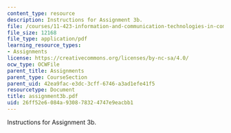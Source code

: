 ```yaml
---
content_type: resource
description: Instructions for Assignment 3b.
file: /courses/11-423-information-and-communication-technologies-in-community-development-spring-2004/26ff52e6084a930878324747e9eacbb1_assignment3b.pdf
file_size: 12168
file_type: application/pdf
learning_resource_types:
- Assignments
license: https://creativecommons.org/licenses/by-nc-sa/4.0/
ocw_type: OCWFile
parent_title: Assignments
parent_type: CourseSection
parent_uid: 42ea9fac-e3dc-3cff-6746-a3ad1efe41f5
resourcetype: Document
title: assignment3b.pdf
uid: 26ff52e6-084a-9308-7832-4747e9eacbb1
---
```

Instructions for Assignment 3b.